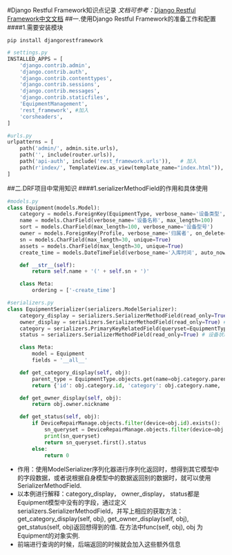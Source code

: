 #Django Restful Framework知识点记录
*文档可参考：*[Django Restful Framework中文文档](https://q1mi.github.io/Django-REST-framework-documentation/api-guide/serializers_zh/)
##一.使用Django Restful Framework的准备工作和配置
####1.需要安装模块
```
pip install djangorestframework
```

```python
# settings.py
INSTALLED_APPS = [
    'django.contrib.admin',
    'django.contrib.auth',
    'django.contrib.contenttypes',
    'django.contrib.sessions',
    'django.contrib.messages',
    'django.contrib.staticfiles',
    'EquipmentManagement',
    'rest_framework', #加入
    'corsheaders',
]

#urls.py
urlpatterns = [
    path('admin/', admin.site.urls),
    path('', include(router.urls)),
    path('api-auth', include('rest_framework.urls')),   # 加入
    path(r'index/', TemplateView.as_view(template_name="index.html")),
]
```
##二.DRF项目中常用知识
####1.serializerMethodField的作用和具体使用
```python
#models.py
class Equipment(models.Model):
    category = models.ForeignKey(EquipmentType, verbose_name='设备类型', on_delete=models.CASCADE)
    name = models.CharField(verbose_name='设备名称', max_length=100)
    sort = models.CharField(max_length=100, verbose_name='设备型号')
    owner = models.ForeignKey(Profile, verbose_name='归属者', on_delete=models.CASCADE)
    sn = models.CharField(max_length=30, unique=True)
    assets = models.CharField(max_length=30, unique=True)
    create_time = models.DateTimeField(verbose_name='入库时间', auto_now_add=True)

    def __str__(self):
        return self.name + '(' + self.sn + ')'

    class Meta:
        ordering = ['-create_time']

#serializers.py
class EquipmentSerializer(serializers.ModelSerializer):
    category_display = serializers.SerializerMethodField(read_only=True) # 设备类型名称
    owner_display = serializers.SerializerMethodField(read_only=True) # 归属者昵称
    category = serializers.PrimaryKeyRelatedField(queryset=EquipmentType.objects.exclude(parent_type=None)) 
    status = serializers.SerializerMethodField(read_only=True) # 设备状态

    class Meta:
        model = Equipment
        fields = '__all__'

    def get_category_display(self, obj):
        parent_type = EquipmentType.objects.get(name=obj.category.parent_type)
        return {'id': obj.category.id, 'category': obj.category.name, 'parent_category': parent_type.name}

    def get_owner_display(self, obj):
        return obj.owner.nickname

    def get_status(self, obj):
        if DeviceRepairManage.objects.filter(device=obj.id).exists():
            sn_queryset = DeviceRepairManage.objects.filter(device=obj.id).order_by('-record_time')
            print(sn_queryset)
            return sn_queryset.first().status
        else:
            return 0
```
- 作用：使用ModelSerializer序列化器进行序列化返回时，想得到其它模型中的字段数据，或者说根据自身模型中的数据返回别的数据时，就可以使用SerializerMethodField.
- 以本例进行解释：category_display， owner_display， status都是Equipment模型中没有的字段，通过定义serializers.SerializerMethodField，并写上相应的获取方法：get_category_display(self, obj), get_owner_display(self, obj), get_status(self, obj)返回想得到的值.
在方法中func(self, obj), obj 为 Equipment的对象实例.
- 前端进行查询的时候，后端返回的时候就会加入这些额外信息